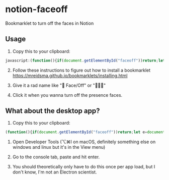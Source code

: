 # notion-faceoff

Bookmarklet to turn off the faces in Notion

## Usage

1. Copy this to your clipboard:
```js
javascript:(function(){if(document.getElementById("faceoff"))return;let e=document.createElement("style");e.id="faceoff",e.innerHTML="html body .notion-presence-container { display: none !important; }",document.body.appendChild(e)})();
```
2. Follow these instructions to figure out how to install a bookmarklet https://mreidsma.github.io/bookmarklets/installing.html

3. Give it a rad name like "📴 Face/Off" or "🤦🏽‍♂️"

4. Click it when you wanna turn off the presence faces.


## What about the desktop app?

1. Copy this to your clipboard:

```js
(function(){if(document.getElementById("faceoff"))return;let e=document.createElement("style");e.id="faceoff",e.innerHTML="html body .notion-presence-container { display: none !important; }",document.body.appendChild(e)})();
```

1. Open Developer Tools (⌥⌘I on macOS, definitely something else on windows and linux but it's in the View menu)


2. Go to the console tab, paste and hit enter.

3. You should theoretically only have to do this once per app load, but I don't know, I'm not an Electron scientist.
